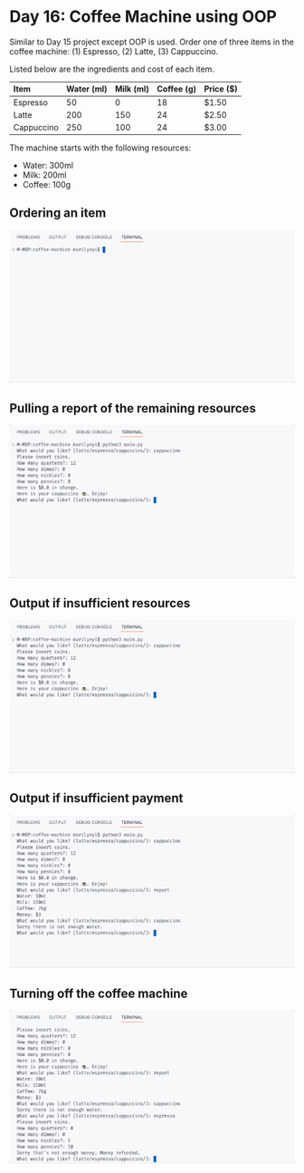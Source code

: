 # Day 16: Coffee Machine using OOP

Similar to Day 15 project except OOP is used. Order one of three items in the coffee machine: (1) Espresso, (2) Latte, (3) Cappuccino.

Listed below are the ingredients and cost of each item.

| Item | Water (ml) | Milk (ml) | Coffee (g) | Price ($) |
| :-- | :-- | :-- | :-- | :-- |
| Espresso | 50 | 0 | 18 | $1.50 |
| Latte | 200 | 150 | 24 | $2.50 |
| Cappuccino | 250 | 100 | 24 | $3.00 |

The machine starts with the following resources:
- Water: 300ml
- Milk: 200ml
- Coffee: 100g

## Ordering an item
<img src="https://github.com/marilynyi/100-days-of-code-python/blob/main/days-11-20/day-16/coffee-machine/demos/demo_cappuccino.gif">

## Pulling a report of the remaining resources
<img src="https://github.com/marilynyi/100-days-of-code-python/blob/main/days-11-20/day-16/coffee-machine/demos/demo_report.gif">

## Output if insufficient resources
<img src="https://github.com/marilynyi/100-days-of-code-python/blob/main/days-11-20/day-16/coffee-machine/demos/demo_insufficient_resources.gif">

## Output if insufficient payment
<img src="https://github.com/marilynyi/100-days-of-code-python/blob/main/days-11-20/day-16/coffee-machine/demos/demo_insufficient_payment.gif">

## Turning off the coffee machine
<img src="https://github.com/marilynyi/100-days-of-code-python/blob/main/days-11-20/day-16/coffee-machine/demos/demo_machine_off.gif">